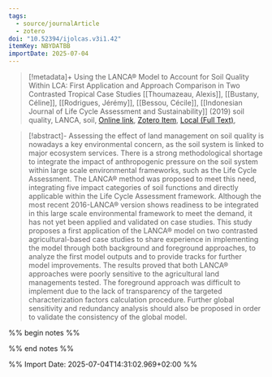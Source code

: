 ```yaml
---
tags:
  - source/journalArticle
  - zotero
doi: "10.52394/ijolcas.v3i1.42"
itemKey: NBYDATBB
importDate: 2025-07-04
---
```

>[!metadata]+
> Using the LANCA® Model to Account for Soil Quality Within LCA: First Application and Approach Comparison in Two Contrasted Tropical Case Studies
> [[Thoumazeau, Alexis]], [[Bustany, Céline]], [[Rodrigues, Jérémy]], [[Bessou, Cécile]], 
> [[Indonesian Journal of Life Cycle Assessment and Sustainability]] (2019)
> soil quality, LANCA, soil, 
> [Online link](https://ijolcas.ilcan.or.id/index.php/IJoLCAS/article/view/42), [Zotero Item](zotero://select/library/items/NBYDATBB), [Local (Full Text)](file://C:/Users/aburg/Documents/references/zotero/storage/B5HNBHKR/Thoumazeau2019_UsingLANCA.pdf), 

>[!abstract]-
>Assessing the effect of land management on soil quality is nowadays a key environmental concern, as the soil system is linked to major ecosystem services. There is a strong methodological shortage to integrate the impact of anthropogenic pressure on the soil system within large scale environmental frameworks, such as the Life Cycle Assessment. The LANCA® method was proposed to meet this need, integrating five impact categories of soil functions and directly applicable within the Life Cycle Assessment framework. Although the most recent 2016-LANCA® version shows readiness to be integrated in this large scale environmental framework to meet the demand, it has not yet been applied and validated on case studies. This study proposes a first application of the LANCA® model on two contrasted agricultural-based case studies to share experience in implementing the model through both background and foreground approaches, to analyze the first model outputs and to provide tracks for further model improvements. The results proved that both LANCA® approaches were poorly sensitive to the agricultural land managements tested. The foreground approach was difficult to implement due to the lack of transparency of the targeted characterization factors calculation procedure. Further global sensitivity and redundancy analysis should also be proposed in order to validate the consistency of the global model.

%% begin notes %%

%% end notes %%

%% Import Date: 2025-07-04T14:31:02.969+02:00 %%

